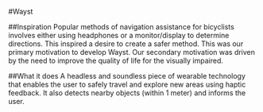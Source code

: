 #Wayst

##Inspiration
Popular methods of navigation assistance for bicyclists involves either using headphones or a monitor/display to determine directions. This inspired a desire to create a safer method. This was our primary motivation to develop Wayst. Our secondary motivation was driven by the need to improve the quality of life for the visually impaired.

##What it does
A headless and soundless piece of wearable technology that enables the user to safely travel and explore new areas using haptic feedback. It also detects nearby objects (within 1 meter) and informs the user.
